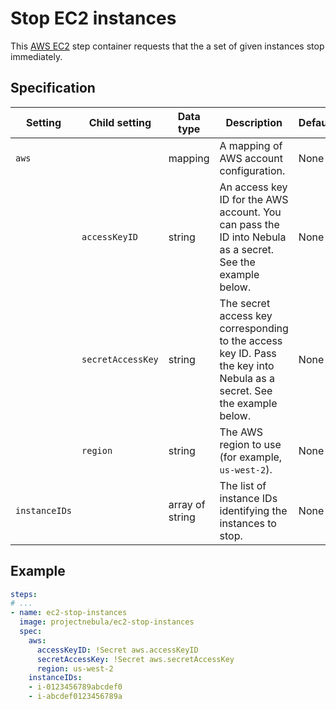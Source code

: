 # Stop EC2 instances

This [AWS EC2](https://aws.amazon.com/ec2/) step container requests that the a
set of given instances stop immediately.

## Specification

| Setting | Child setting | Data type | Description | Default | Required |
|---------|---------------|-----------|-------------|---------|----------|
| `aws` || mapping | A mapping of AWS account configuration. | None | True |
|| `accessKeyID` | string | An access key ID for the AWS account. You can pass the ID into Nebula as a secret. See the example below. | None | True |
|| `secretAccessKey` | string | The secret access key corresponding to the access key ID. Pass the key into Nebula as a secret. See the example below.| None | True |
|| `region` | string | The AWS region to use (for example, `us-west-2`). | None | True |
| `instanceIDs` || array of string | The list of instance IDs identifying the instances to stop. | None | True |

## Example

```yaml
steps:
# ...
- name: ec2-stop-instances
  image: projectnebula/ec2-stop-instances
  spec:
    aws:
      accessKeyID: !Secret aws.accessKeyID
      secretAccessKey: !Secret aws.secretAccessKey
      region: us-west-2
    instanceIDs:
    - i-0123456789abcdef0
    - i-abcdef0123456789a
```

